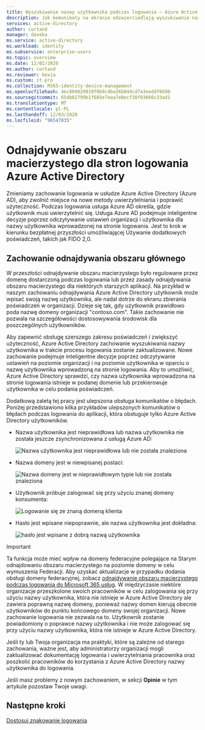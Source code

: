 ```yaml
---
title: Wyszukiwanie nazwy użytkownika podczas logowania — Azure Active Directory | Microsoft Docs
description: Jak komunikaty na ekranie odzwierciedlają wyszukiwanie nazw użytkowników podczas logowania w Azure Active Directory
services: active-directory
author: curtand
manager: daveba
ms.service: active-directory
ms.workload: identity
ms.subservice: enterprise-users
ms.topic: overview
ms.date: 12/02/2020
ms.author: curtand
ms.reviewer: kexia
ms.custom: it-pro
ms.collection: M365-identity-device-management
ms.openlocfilehash: 4ec804029919f0b9c4be26b044cd7a3eeddf6690
ms.sourcegitcommit: 65db02799b1f685e7eaa7e0ecf38f03866c33ad1
ms.translationtype: MT
ms.contentlocale: pl-PL
ms.lasthandoff: 12/03/2020
ms.locfileid: "96547835"
---
```

# <a name="home-realm-discovery-for-azure-active-directory-sign-in-pages"></a>Odnajdywanie obszaru macierzystego dla stron logowania Azure Active Directory

Zmieniamy zachowanie logowania w usłudze Azure Active Directory (Azure AD), aby zwolnić miejsce na nowe metody uwierzytelniania i poprawić użyteczność. Podczas logowania usługa Azure AD określa, gdzie użytkownik musi uwierzytelnić się. Usługa Azure AD podejmuje inteligentne decyzje poprzez odczytywanie ustawień organizacji i użytkownika dla nazwy użytkownika wprowadzonej na stronie logowania. Jest to krok w kierunku bezpłatnej przyszłości umożliwiającej Używanie dodatkowych poświadczeń, takich jak FIDO 2,0.

## <a name="home-realm-discovery-behavior"></a>Zachowanie odnajdywania obszaru głównego

W przeszłości odnajdywanie obszaru macierzystego było regulowane przez domenę dostarczoną podczas logowania lub przez zasady odnajdywania obszaru macierzystego dla niektórych starszych aplikacji. Na przykład w naszym zachowaniu odnajdywania Azure Active Directory użytkownik może wpisać swoją nazwę użytkownika, ale nadal dotrze do ekranu zbierania poświadczeń w organizacji. Dzieje się tak, gdy użytkownik prawidłowo poda nazwę domeny organizacji "contoso.com". Takie zachowanie nie pozwala na szczegółowości dostosowywania środowisk dla poszczególnych użytkowników.

Aby zapewnić obsługę szerszego zakresu poświadczeń i zwiększyć użyteczność, Azure Active Directory zachowanie wyszukiwania nazwy użytkownika w trakcie procesu logowania zostanie zaktualizowane. Nowe zachowanie podejmuje inteligentne decyzje poprzez odczytywanie ustawień na poziomie organizacji i na poziomie użytkownika w oparciu o nazwę użytkownika wprowadzoną na stronie logowania. Aby to umożliwić, Azure Active Directory sprawdzi, czy nazwa użytkownika wprowadzona na stronie logowania istnieje w podanej domenie lub przekierowuje użytkownika w celu podania poświadczeń.

Dodatkową zaletą tej pracy jest ulepszona obsługa komunikatów o błędach. Poniżej przedstawiono kilka przykładów ulepszonych komunikatów o błędach podczas logowania do aplikacji, która obsługuje tylko Azure Active Directory użytkowników.

- Nazwa użytkownika jest nieprawidłowa lub nazwa użytkownika nie została jeszcze zsynchronizowana z usługą Azure AD:
  
    ![Nazwa użytkownika jest nieprawidłowa lub nie została znaleziona](./media/signin-realm-discovery/typo-username.png)
  
- Nazwa domeny jest w niewpisanej postaci:
  
    ![Nazwa domeny jest w nieprawidłowym typie lub nie została znaleziona](./media/signin-realm-discovery/typo-domain.png)
  
- Użytkownik próbuje zalogować się przy użyciu znanej domeny konsumenta:
  
    ![Logowanie się ze znaną domeną klienta](./media/signin-realm-discovery/consumer-domain.png)
  
- Hasło jest wpisane niepoprawnie, ale nazwa użytkownika jest dokładna:  
  
    ![hasło jest wpisane z dobrą nazwą użytkownika](./media/signin-realm-discovery/incorrect-password.png)
  
> [!IMPORTANT]
> Ta funkcja może mieć wpływ na domeny federacyjne polegające na Starym odnajdowaniu obszaru macierzystego na poziomie domeny w celu wymuszenia Federacji. Aby uzyskać aktualizacje w przypadku dodania obsługi domeny federacyjnej, zobacz [odnajdywanie obszaru macierzystego podczas logowania do Microsoft 365 usług](https://azure.microsoft.com/updates/signin-hrd/). W międzyczasie niektóre organizacje przeszkolone swoich pracowników w celu zalogowania się przy użyciu nazwy użytkownika, która nie istnieje w Azure Active Directory ale zawiera poprawną nazwę domeny, ponieważ nazwy domen kierują obecnie użytkowników do punktu końcowego domeny swojej organizacji. Nowe zachowanie logowania nie zezwala na to. Użytkownik zostanie powiadomiony o poprawce nazwy użytkownika i nie może zalogować się przy użyciu nazwy użytkownika, która nie istnieje w Azure Active Directory.
>
> Jeśli ty lub Twoja organizacja ma praktyki, które są zależne od starego zachowania, ważne jest, aby administratorzy organizacji mogli zaktualizować dokumentację logowania i uwierzytelniania pracownika oraz poszkolić pracowników do korzystania z Azure Active Directory nazwy użytkownika do logowania.
  
Jeśli masz problemy z nowym zachowaniem, w sekcji **Opinie** w tym artykule pozostaw Twoje uwagi.  

## <a name="next-steps"></a>Następne kroki

[Dostosuj znakowanie logowania](../fundamentals/add-custom-domain.md)
